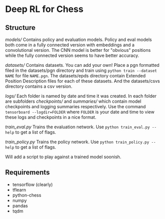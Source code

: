 # Deep RL for Chess

## Structure

*models/* Contains policy and evaluation models. Policy and eval models both come in a fully connected version with embeddings and a convolutional version. The CNN model is better for "obvious" positions while the fully connected version seems to have better accuracy.

*datasets/* Contains datasets. You can add your own! Place a pgn formatted filed in the datasets/pgn directory and train using `python train --dataset NAME` for file `NAME.pgn`. The datasets/epds directory contain Extended Position Description files for each of these datasets. And the datasets/csvs directory contains a csv version. 

*logs/* Each folder is named by date and time it was created. In each folder are subfolders *checkpoints/* and *summaries/* which contain model checkpoints and logging summaries respectively. Use the command `tensorboard --logdir=FOLDER` where `FOLDER` is your date and time to view these logs and checkpoints in a nice format.

*train_eval.py* Trains the evaluation network. Use `python train_eval.py --help` to get a list of flags.

*train_policy.py* Trains the policy network. Use `python train_policy.py --help` to get a list of flags.

Will add a script to play against a trained model soonish.

## Requirements

- tensorflow (clearly)
- tflearn
- python-chess
- numpy
- pandas
- tqdm